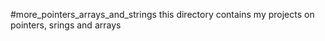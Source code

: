 #more_pointers_arrays_and_strings
this directory contains my projects on pointers, srings and arrays
